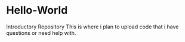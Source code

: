 # Hello-World
Introductory Repository
This is where i plan to upload code that i have questions or need help with.
